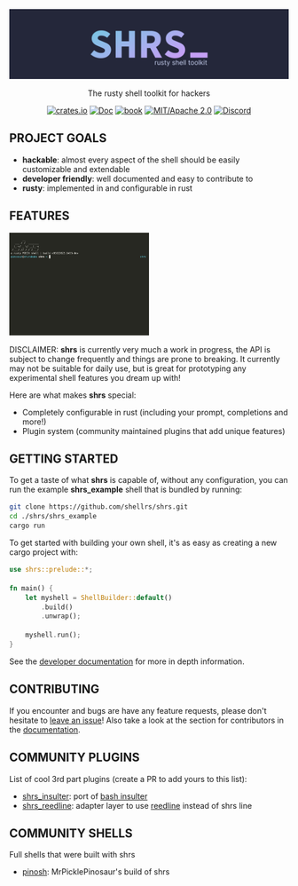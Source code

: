 
<div align="center">

<img src="media/shrs_banner.png" alt="sh.rs">

The rusty shell toolkit for hackers

[![crates.io](https://img.shields.io/crates/v/shrs.svg)](https://crates.io/crates/shrs)
[![Doc](https://docs.rs/shrs/badge.svg)](https://docs.rs/shrs)
[![book](https://img.shields.io/badge/book-website-orange)](https://mrpicklepinosaur.github.io/shrs/docs/getting-started/introduction/)
[![MIT/Apache 2.0](https://img.shields.io/badge/license-MIT%2FApache-blue.svg)](#)
[![Discord](https://img.shields.io/discord/1109393362626297856?label=&logo=discord&logoColor=ffffff&color=7389D8&labelColor=6A7EC2)](https://discord.gg/XYeMseQrbM)

</div>

## PROJECT GOALS

- **hackable**: almost every aspect of the shell should be easily customizable and extendable
- **developer friendly**: well documented and easy to contribute to
- **rusty**: implemented in and configurable in rust

## FEATURES

<img width=50% src="media/demo.gif"/>

DISCLAIMER: **shrs** is currently very much a work in progress, the API is subject to change frequently and things are prone to breaking. It currently may not be suitable for daily use, but is great for prototyping any experimental shell features you dream up with!

Here are what makes **shrs** special:
- Completely configurable in rust (including your prompt, completions and more!)
- Plugin system (community maintained plugins that add unique features)

## GETTING STARTED

To get a taste of what **shrs** is capable of, without any configuration, you can run the example **shrs_example** shell that is bundled by running:
```sh
git clone https://github.com/shellrs/shrs.git
cd ./shrs/shrs_example
cargo run
```

To get started with building your own shell, it's as easy as creating a new cargo project with:
```rust
use shrs::prelude::*;

fn main() {
    let myshell = ShellBuilder::default()
        .build()
        .unwrap();

    myshell.run();
}
```

See the [developer documentation](https://mrpicklepinosaur.github.io/shrs/docs/getting-started/introduction/) for more in depth information.

## CONTRIBUTING

If you encounter and bugs are have any feature requests, please don't hesitate to [leave an issue](https://github.com/shellrs/shrs/issues)! Also take a look at the section for contributors in the [documentation](https://mrpicklepinosaur.github.io/shrs/docs/contributing/how-to-contribute/).

## COMMUNITY PLUGINS

List of cool 3rd part plugins (create a PR to add yours to this list):

- [shrs_insulter](https://github.com/nithinmuthukumar/shrs_insulter): port of [bash insulter](https://github.com/hkbakke/bash-insulter)
- [shrs_reedline](https://github.com/MrPicklePinosaur/shrs_reedline): adapter layer to use [reedline](https://github.com/nushell/reedline) instead of shrs line

## COMMUNITY SHELLS

Full shells that were built with shrs

- [pinosh](https://github.com/MrPicklePinosaur/pinosh): MrPicklePinosaur's build of shrs

